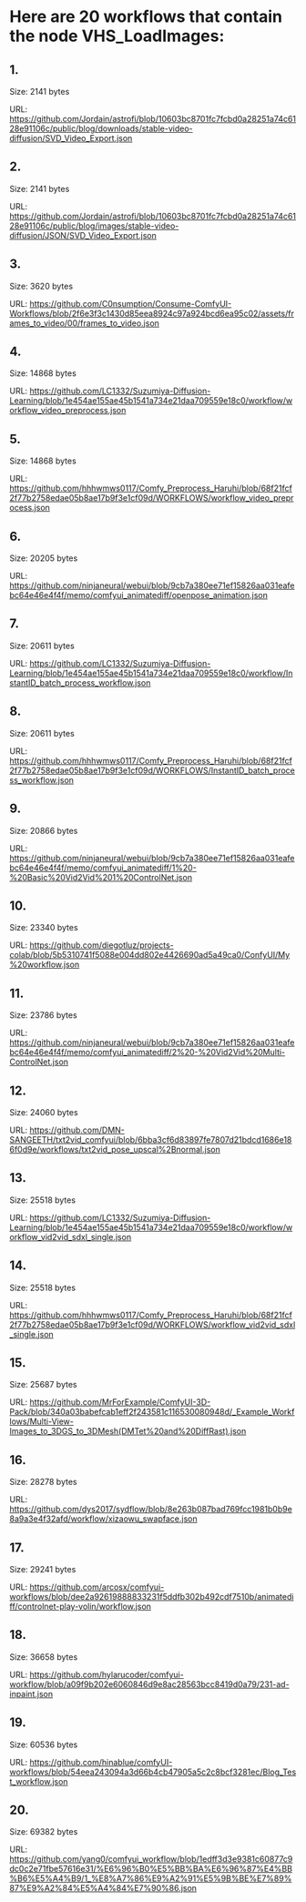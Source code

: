 # Here are 20 workflows that contain the node VHS_LoadImages:

## 1. 

Size: 2141 bytes

URL: https://github.com/Jordain/astrofi/blob/10603bc8701fc7fcbd0a28251a74c6128e91106c/public/blog/downloads/stable-video-diffusion/SVD_Video_Export.json

## 2. 

Size: 2141 bytes

URL: https://github.com/Jordain/astrofi/blob/10603bc8701fc7fcbd0a28251a74c6128e91106c/public/blog/images/stable-video-diffusion/JSON/SVD_Video_Export.json

## 3. 

Size: 3620 bytes

URL: https://github.com/C0nsumption/Consume-ComfyUI-Workflows/blob/2f6e3f3c1430d85eea8924c97a924bcd6ea95c02/assets/frames_to_video/00/frames_to_video.json

## 4. 

Size: 14868 bytes

URL: https://github.com/LC1332/Suzumiya-Diffusion-Learning/blob/1e454ae155ae45b1541a734e21daa709559e18c0/workflow/workflow_video_preprocess.json

## 5. 

Size: 14868 bytes

URL: https://github.com/hhhwmws0117/Comfy_Preprocess_Haruhi/blob/68f21fcf2f77b2758edae05b8ae17b9f3e1cf09d/WORKFLOWS/workflow_video_preprocess.json

## 6. 

Size: 20205 bytes

URL: https://github.com/ninjaneural/webui/blob/9cb7a380ee71ef15826aa031eafebc64e46e4f4f/memo/comfyui_animatediff/openpose_animation.json

## 7. 

Size: 20611 bytes

URL: https://github.com/LC1332/Suzumiya-Diffusion-Learning/blob/1e454ae155ae45b1541a734e21daa709559e18c0/workflow/InstantID_batch_process_workflow.json

## 8. 

Size: 20611 bytes

URL: https://github.com/hhhwmws0117/Comfy_Preprocess_Haruhi/blob/68f21fcf2f77b2758edae05b8ae17b9f3e1cf09d/WORKFLOWS/InstantID_batch_process_workflow.json

## 9. 

Size: 20866 bytes

URL: https://github.com/ninjaneural/webui/blob/9cb7a380ee71ef15826aa031eafebc64e46e4f4f/memo/comfyui_animatediff/1%20-%20Basic%20Vid2Vid%201%20ControlNet.json

## 10. 

Size: 23340 bytes

URL: https://github.com/diegotluz/projects-colab/blob/5b5310741f5088e004dd802e4426690ad5a49ca0/ConfyUI/My%20workflow.json

## 11. 

Size: 23786 bytes

URL: https://github.com/ninjaneural/webui/blob/9cb7a380ee71ef15826aa031eafebc64e46e4f4f/memo/comfyui_animatediff/2%20-%20Vid2Vid%20Multi-ControlNet.json

## 12. 

Size: 24060 bytes

URL: https://github.com/DMN-SANGEETH/txt2vid_comfyui/blob/6bba3cf6d83897fe7807d21bdcd1686e186f0d9e/workflows/txt2vid_pose_upscal%2Bnormal.json

## 13. 

Size: 25518 bytes

URL: https://github.com/LC1332/Suzumiya-Diffusion-Learning/blob/1e454ae155ae45b1541a734e21daa709559e18c0/workflow/workflow_vid2vid_sdxl_single.json

## 14. 

Size: 25518 bytes

URL: https://github.com/hhhwmws0117/Comfy_Preprocess_Haruhi/blob/68f21fcf2f77b2758edae05b8ae17b9f3e1cf09d/WORKFLOWS/workflow_vid2vid_sdxl_single.json

## 15. 

Size: 25687 bytes

URL: https://github.com/MrForExample/ComfyUI-3D-Pack/blob/340a03babefcab1eff2f243581c116530080948d/_Example_Workflows/Multi-View-Images_to_3DGS_to_3DMesh(DMTet%20and%20DiffRast).json

## 16. 

Size: 28278 bytes

URL: https://github.com/dys2017/sydflow/blob/8e263b087bad769fcc1981b0b9e8a9a3e4f32afd/workflow/xizaowu_swapface.json

## 17. 

Size: 29241 bytes

URL: https://github.com/arcosx/comfyui-workflows/blob/dee2a92619888833231f5ddfb302b492cdf7510b/animatediff/controlnet-play-volin/workflow.json

## 18. 

Size: 36658 bytes

URL: https://github.com/hylarucoder/comfyui-workflow/blob/a09f9b202e6060846d9e8ac28563bcc8419d0a79/231-ad-inpaint.json

## 19. 

Size: 60536 bytes

URL: https://github.com/hinablue/comfyUI-workflows/blob/54eea243094a3d66b4cb47905a5c2c8bcf3281ec/Blog_Test_workflow.json

## 20. 

Size: 69382 bytes

URL: https://github.com/yang0/comfyui_workflow/blob/1edff3d3e9381c60877c9dc0c2e71fbe57616e31/%E6%96%B0%E5%BB%BA%E6%96%87%E4%BB%B6%E5%A4%B9/1_%E8%A7%86%E9%A2%91%E5%9B%BE%E7%89%87%E9%A2%84%E5%A4%84%E7%90%86.json

